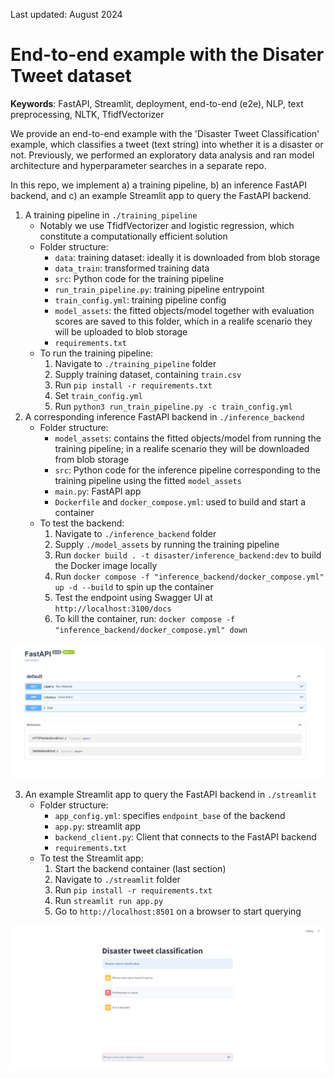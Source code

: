 Last updated: August 2024

# End-to-end example with the Disater Tweet dataset

**Keywords**: FastAPI, Streamlit, deployment, end-to-end (e2e), NLP, text preprocessing, NLTK, TfidfVectorizer

We provide an end-to-end example with the 'Disaster Tweet Classification' example, which classifies a tweet (text string) into whether it is a disaster or not. Previously, we performed an exploratory data analysis and ran model architecture and hyperparameter searches in a separate repo.

In this repo, we implement a) a training pipeline, b) an inference FastAPI backend, and c) an example Streamlit app to query the FastAPI backend.

1. A training pipeline in `./training_pipeline`
    - Notably we use TfidfVectorizer and logistic regression, which constitute a computationally efficient solution
    - Folder structure:
      - `data`: training dataset: ideally it is downloaded from blob storage
      - `data_train`: transformed training data
      - `src`: Python code for the training pipeline
      - `run_train_pipeline.py`: training pipeline entrypoint
      - `train_config.yml`: training pipeline config
      - `model_assets`: the fitted objects/model together with evaluation scores are saved to this folder, which in a realife scenario they will be uploaded to blob storage
      - `requirements.txt`
    - To run the training pipeline:
       1. Navigate to `./training_pipeline` folder
       2. Supply training dataset, containing `train.csv`
       3. Run `pip install -r requirements.txt`
       4. Set `train_config.yml`
       5. Run `python3 run_train_pipeline.py -c train_config.yml`
2. A corresponding inference FastAPI backend in `./inference_backend`
   - Folder structure:
     - `model_assets`: contains the fitted objects/model from running the training pipeline; in a realife scenario they will be downloaded from blob storage
     - `src`: Python code for the inference pipeline corresponding to the training pipeline using the fitted `model_assets`
     - `main.py`: FastAPI app
     - `Dockerfile` and `docker_compose.yml`: used to build and start a container
   - To test the backend:
     1. Navigate to `./inference_backend` folder
     2. Supply `./model_assets` by running the training pipeline
     3. Run `docker build . -t disaster/inference_backend:dev` to build the Docker image locally
     4. Run `docker compose -f "inference_backend/docker_compose.yml" up -d --build` to spin up the container
     5. Test the endpoint using Swagger UI at `http://localhost:3100/docs`
     6. To kill the container, run: `docker compose -f "inference_backend/docker_compose.yml" down`

![image info](./pictures/fastapi_screenshot.png)

3. An example Streamlit app to query the FastAPI backend in `./streamlit`
   - Folder structure:
     - `app_config.yml`: specifies `endpoint_base` of the backend
     - `app.py`: streamlit app
     - `backend_client.py`: Client that connects to the FastAPI backend
     - `requirements.txt`
   - To test the Streamlit app:
     1. Start the backend container (last section)
     2. Navigate to `./streamlit` folder
     3. Run `pip install -r requirements.txt`
     4. Run `streamlit run app.py`
     5. Go to `http://localhost:8501` on a browser to start querying

![image info](./pictures/streamlit_screenshot.png)
